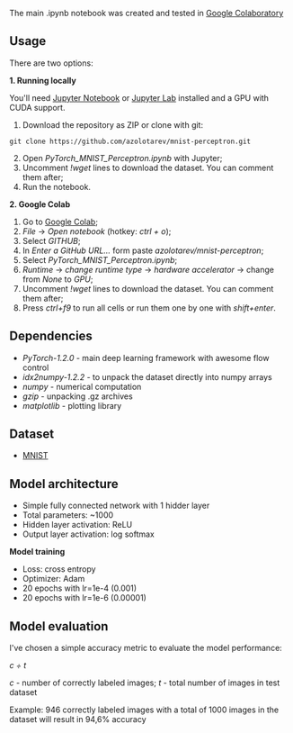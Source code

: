 The main .ipynb notebook was created and tested in [Google Colaboratory](https://colab.research.google.com/)

## **Usage**

There are two options:

**1. Running locally**

You'll need [Jupyter Notebook](https://jupyter.org/) or [Jupyter Lab](https://github.com/jupyterlab/jupyterlab) installed and a GPU with CUDA support.

1. Download the repository as ZIP or clone with git:
```
git clone https://github.com/azolotarev/mnist-perceptron.git
```
2. Open *PyTorch_MNIST_Perceptron.ipynb* with Jupyter;
3. Uncomment *!wget* lines to download the dataset. You can comment them after;
4. Run the notebook.

**2. Google Colab**
1. Go to [Google Colab](https://colab.research.google.com/);
2. *File* -> *Open notebook* (hotkey: *ctrl + o*);
3. Select *GITHUB*;
4. In *Enter a GitHub URL...* form paste *azolotarev/mnist-perceptron*;
5. Select *PyTorch_MNIST_Perceptron.ipynb*;
6. *Runtime* -> *change runtime type* -> *hardware accelerator* -> change from *None* to *GPU*;
7. Uncomment *!wget* lines to download the dataset. You can comment them after;
8. Press *ctrl+f9* to run all cells or run them one by one with *shift+enter*.


## **Dependencies**
- *PyTorch-1.2.0* - main deep learning framework with awesome flow control
- *idx2numpy-1.2.2* - to unpack the dataset directly into numpy arrays
- *numpy* - numerical computation
- *gzip* - unpacking .gz archives
- *matplotlib* - plotting library


## **Dataset**
- [MNIST](http://yann.lecun.com/exdb/mnist/)

## **Model architecture**
- Simple fully connected network with 1 hidder layer
- Total parameters: ~1000
- Hidden layer activation: ReLU
- Output layer activation: log softmax

**Model training**
- Loss: cross entropy
- Optimizer: Adam
- 20 epochs with lr=1e-4 (0.001)
- 20 epochs with lr=1e-6 (0.00001)

## **Model evaluation**

I've chosen a simple accuracy metric to evaluate the model performance:

 *c ÷ t*
 
*c* - number of correctly labeled images;
*t* - total number of images in test dataset

Example: 946 correctly labeled images with a total of 1000 images in the dataset will result in 94,6% accuracy
